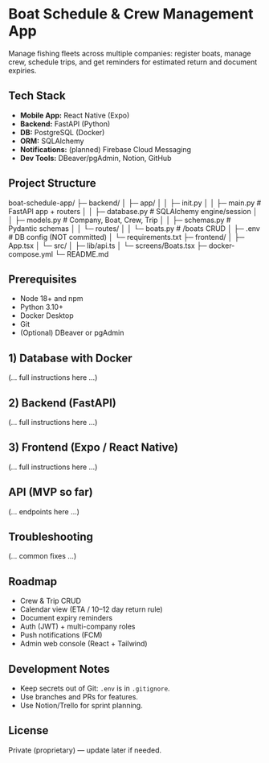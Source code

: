 # Boat Schedule & Crew Management App

Manage fishing fleets across multiple companies: register boats, manage crew, schedule trips, and get reminders for estimated return and document expiries.

## Tech Stack
- **Mobile App:** React Native (Expo)
- **Backend:** FastAPI (Python)
- **DB:** PostgreSQL (Docker)
- **ORM:** SQLAlchemy
- **Notifications:** (planned) Firebase Cloud Messaging
- **Dev Tools:** DBeaver/pgAdmin, Notion, GitHub

## Project Structure

boat-schedule-app/
├─ backend/
│ ├─ app/
│ │ ├─ init.py
│ │ ├─ main.py # FastAPI app + routers
│ │ ├─ database.py # SQLAlchemy engine/session
│ │ ├─ models.py # Company, Boat, Crew, Trip
│ │ ├─ schemas.py # Pydantic schemas
│ │ └─ routes/
│ │ └─ boats.py # /boats CRUD
│ ├─ .env # DB config (NOT committed)
│ └─ requirements.txt
├─ frontend/
│ ├─ App.tsx
│ └─ src/
│ ├─ lib/api.ts
│ └─ screens/Boats.tsx
├─ docker-compose.yml
└─ README.md


## Prerequisites
- Node 18+ and npm
- Python 3.10+
- Docker Desktop
- Git
- (Optional) DBeaver or pgAdmin

## 1) Database with Docker
(… full instructions here …)

## 2) Backend (FastAPI)
(… full instructions here …)

## 3) Frontend (Expo / React Native)
(… full instructions here …)

## API (MVP so far)
(… endpoints here …)

## Troubleshooting
(… common fixes …)

## Roadmap
- Crew & Trip CRUD
- Calendar view (ETA / 10–12 day return rule)
- Document expiry reminders
- Auth (JWT) + multi-company roles
- Push notifications (FCM)
- Admin web console (React + Tailwind)

## Development Notes
- Keep secrets out of Git: `.env` is in `.gitignore`.
- Use branches and PRs for features.
- Use Notion/Trello for sprint planning.

## License
Private (proprietary) — update later if needed.

